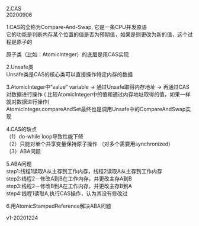 2.CAS  
20200906   

1.CAS的全称为Compare-And-Swap, 它是一条CPU并发原语  
它的功能是判断内存某个位置的值是否为预期值，如果是则更改为新的值，这个过程是原子的  

  原子类（比如：AtomicInteger）的底层是用CAS实现

2.Unsafe类  
	Unsafe类是CAS的核心类可以直接操作特定内存的数据  

3.AtomicInteger中”value” variable -> 通过Unsafe取得内存地址 -> 再通过CAS对数据进行操作 ( 比较AtomicInteger中的值和通过内存地址取得的值，如果一样就对数据进行操作)  
  AtomicInteger.compareAndSet最终也是调用Unsafe中的CompareAndSwap实现

4.CAS的缺点  
	（1）do-while loop导致性能下降  
	（2）只能对单个共享变量保持原子操作 （对多个需要用synchronized）  
	（3）ABA问题  

5.ABA问题  
	step1:线程1读取A从主存到工作内存，线程2读取A从主存到工作内存  
	step2:线程2－修改A到B在工作内存，并更改主存A到B  
	step3:线程2－修改B到A在工作内存，并更改主存B到A  
	step4:线程1读取A,执行CAS操作，认为其没有修改过  

6.用AtomicStampedReference解决ABA问题  

v1-20201224
